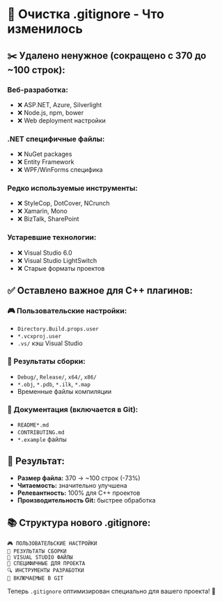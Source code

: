 # 🧹 Очистка .gitignore - Что изменилось

## ✂️ **Удалено ненужное (сокращено с 370 до ~100 строк):**

### **Веб-разработка:**
- ❌ ASP.NET, Azure, Silverlight
- ❌ Node.js, npm, bower
- ❌ Web deployment настройки

### **.NET специфичные файлы:**
- ❌ NuGet packages
- ❌ Entity Framework
- ❌ WPF/WinForms специфика

### **Редко используемые инструменты:**
- ❌ StyleCop, DotCover, NCrunch
- ❌ Xamarin, Mono
- ❌ BizTalk, SharePoint

### **Устаревшие технологии:**
- ❌ Visual Studio 6.0
- ❌ Visual Studio LightSwitch
- ❌ Старые форматы проектов

## ✅ **Оставлено важное для C++ плагинов:**

### **🎮 Пользовательские настройки:**
- `Directory.Build.props.user`
- `*.vcxproj.user`
- `.vs/` кэш Visual Studio

### **🔨 Результаты сборки:**
- `Debug/`, `Release/`, `x64/`, `x86/`
- `*.obj`, `*.pdb`, `*.ilk`, `*.map`
- Временные файлы компиляции

### **📝 Документация (включается в Git):**
- `README*.md`
- `CONTRIBUTING.md`
- `*.example` файлы

## 🎯 **Результат:**

- **Размер файла:** 370 → ~100 строк (-73%)
- **Читаемость:** значительно улучшена
- **Релевантность:** 100% для C++ проектов
- **Производительность Git:** быстрее обработка

## 📚 **Структура нового .gitignore:**

```
🎮 ПОЛЬЗОВАТЕЛЬСКИЕ НАСТРОЙКИ  
📁 РЕЗУЛЬТАТЫ СБОРКИ
🔧 VISUAL STUDIO ФАЙЛЫ  
🎯 СПЕЦИФИЧНЫЕ ДЛЯ ПРОЕКТА
🔍 ИНСТРУМЕНТЫ РАЗРАБОТКИ
📝 ВКЛЮЧАЕМЫЕ В GIT
```

Теперь `.gitignore` оптимизирован специально для вашего проекта! 🚀
